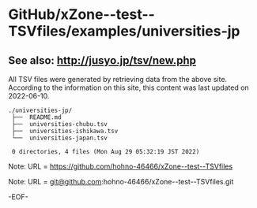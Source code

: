 # GitHub/xZone--test--TSVfiles/examples/universities-jp

## See also: http://jusyo.jp/tsv/new.php

All TSV files were generated by retrieving data from the above site.
According to the information on this site, this content was last updated on 2022-06-10.

    ./universities-jp/
     ├──  README.md
     ├──  universities-chubu.tsv
     ├──  universities-ishikawa.tsv
     └──  universities-japan.tsv
     
     0 directories, 4 files (Mon Aug 29 05:32:19 JST 2022)

Note: URL = https://github.com/hohno-46466/xZone--test--TSVfiles

Note: URL = git@github.com:hohno-46466/xZone--test--TSVfiles.git

-EOF-
